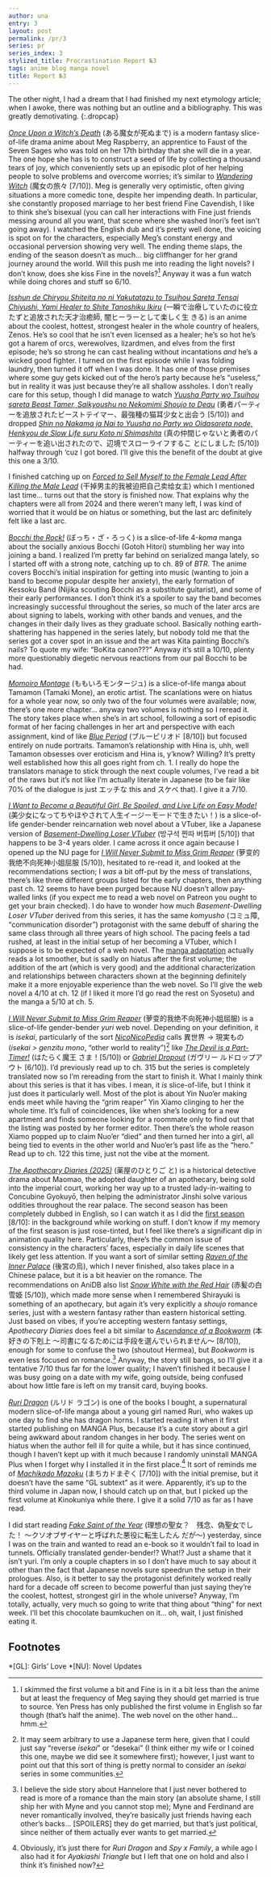 ```yaml
---
author: una
entry: 3
layout: post
permalink: /pr/3
series: pr
series_index: 3
stylized_title: Procrastination Report №3
tags: anime blog manga novel
title: Report №3
---
```


The other night, I had a dream that I had finished my next etymology article;
when I awoke, there was nothing but an outline and a bibliography. This was
greatly demotivating.
{:.dropcap}

[_Once Upon a Witch’s Death_](https://anidb.net/anime/18719)
(ある魔女が死ぬまで)
is a modern fantasy slice-of-life drama anime about Meg Raspberry, an
apprentice to Faust of the Seven Sages who was told on her 17th birthday that
she will die in a year. The one hope she has is to construct a seed of life by
collecting a thousand tears of joy, which conveniently sets up an episodic plot
of her helping people to solve problems and overcome worries; it’s similar to
[_Wandering Witch_](https://anidb.net/anime/15202) (魔女の旅々 \[7/10\]). Meg is
generally very optimistic, often giving situations a more comedic tone, despite
her impending death. In particular, she constantly proposed marriage to her best
friend Fine Cavendish, I like to think she’s bisexual (you can call her
interactions with Fine just friends messing around all you want, that scene
where she washed Inori’s feet isn’t going away). I watched the English dub and
it’s pretty well done, the voicing is spot on for the characters, especially
Meg’s constant energy and occasional perversion showing very well. The ending
theme slaps, the ending of the season doesn’t as much… big cliffhanger for her
grand journey around the world. Will this push me into reading the light novels?
I don’t know, does she kiss Fine in the novels?[^fn1] Anyway it was a fun watch
while doing chores and stuff so 6/10.

[_Isshun de Chiryou Shiteita no ni Yakutatazu to Tsuihou Sareta Tensai Chiyushi, Yami Healer to Shite Tanoshiku Ikiru_](https://anidb.net/anime/18528)
(一瞬で治療していたのに役立たずと追放された天才治癒師, 闇ヒーラーとして楽しく生
きる) is an anime about the coolest, hottest, strongest healer in the whole
country of healers, Zenos. He’s so cool that he isn’t even licensed as a healer;
he’s so hot he’s got a harem of orcs, werewolves, lizardmen, and elves from the
first episode; he’s so strong he can cast healing without incantations _and_
he’s a wicked good fighter. I turned on the first episode while I was folding
laundry, then turned it off when I was done. It has one of those premises where
some guy gets kicked out of the hero’s party because he’s “useless,” but in
reality it was just because they’re all shallow assholes. I don’t really care
for this setup, though I did manage to watch
[_Yuusha Party wo Tsuihou sareta Beast Tamer, Saikyoushu no Nekomimi Shoujo to Deau_](https://anidb.net/anime/17444)
(勇者パーティーを追放されたビーストテイマー、最強種の猫耳少女と出会う \[5/10\])
and dropped
[_Shin no Nakama ja Nai to Yuusha no Party wo Oidasareta node, Henkyou de Slow Life suru Koto ni Shimashita_](https://anidb.net/anime/15853)
(真の仲間じゃないと勇者のパーティーを追い出されたので、辺境でスローライフするこ
とにしました \[5/10\]) halfway through ‘cuz I got bored. I’ll give this the
benefit of the doubt at give this one a 3/10.

I finished catching up on
[_Forced to Sell Myself to the Female Lead After Killing the Male Lead_](https://www.novelupdates.com/series/forced-to-sell-myself-to-the-female-lead-after-killing-the-male-lead/)
(干掉男主的我被迫把自己卖给女主) which I mentioned last time… turns out that the
story is finished now. That explains why the chapters were all from 2024 and
there weren’t many left, I was kind of worried that it would be on hiatus or
something, but the last arc definitely felt like a last arc.

[_Bocchi the Rock!_](https://www.mangaupdates.com/series/ej3cita/bocchi-the-rock)
(ぼっち・ざ・ろっく) is a slice-of-life 4-_koma_ manga about the socially
anxious Bocchi (Gotoh Hitori) stumbling her way into joining a band. I realized
I’m pretty far behind on serialized manga lately, so I started off with a strong
note, catching up to ch. 89 of _BTR_. The anime covers Bocchi’s initial
inspiration for getting into music (wanting to join a band to become popular
despite her anxiety), the early formation of Kessoku Band (Nijika scouting
Bocchi as a substitute guitarist), and some of their early performances. I don’t
think it’s a spoiler to say the band becomes increasingly successful throughout
the series, so much of the later arcs are about signing to labels, working with
other bands and venues, and the changes in their daily lives as they graduate
school. Basically nothing earth-shattering has happened in the series lately,
but nobody told me that the series got a cover spot in an issue and the art was
Kita painting Bocchi’s nails? To quote my wife: “BoKita canon???” Anyway it’s
still a 10/10, plenty more questionably diegetic nervous reactions from our pal
Bocchi to be had.

[_Momoiro Montage_](https://www.mangaupdates.com/series/32ha11w/momoiro-montage)
(ももいろモンタージュ) is a slice-of-life manga about Tamamon (Tamaki Mone), an
erotic artist. The scanlations were on hiatus for a whole year now, so only two
of the four volumes were available; now, there’s one more chapter… anyway two
volumes is nothing so I reread it. The story takes place when she’s in art
school, following a sort of episodic format of her facing challenges in her art
and perspective with each assignment, kind of like
[_Blue Period_](https://anidb.net/anime/15993) (ブルーピリオド \[8/10\]) but
focused entirely on nude portraits. Tamamon’s relationship with Hina is, uhh,
well Tamamon obsesses over eroticism and Hina is, y’know? Willing? It’s pretty
well established how this all goes right from ch. 1. I really do hope the
translators manage to stick through the next couple volumes, I’ve read a bit of
the raws but it’s not like I’m actually literate in Japanese (to be fair like
70% of the dialogue is just エッチな this and スケベ that). I give it a 7/10.

[_I Want to Become a Beautiful Girl, Be Spoiled, and Live Life on Easy Mode!_](https://www.novelupdates.com/series/i-want-to-become-a-beautiful-girl-be-spoiled-and-live-life-on-easy-mode/)
(美少女になってちやほやされて人生イージーモードで生きたい！) is a slice-of-life
gender-bender reincarnation web novel about a VTuber, like a Japanese version of
[_Basement-Dwelling Loser VTuber_](https://www.novelupdates.com/series/basement-dwelling-loser-vtuber/)
(방구석 찐따 버튜버 \[5/10\]) that happens to be 3-4 years older. I came across
it once again because I opened up the NU page for
[_I Will Never Submit to Miss Grim Reaper_](https://www.novelupdates.com/series/i-will-never-submit-to-miss-grim-reaper/)
(萝变的我绝不向死神小姐屈服 \[5/10\]), hesitated to re-read it, and looked at
the recommendations section; I _was_ a bit off-put by the mess of translations,
there’s like three different groups listed for the early chapters, then anything
past ch. 12 seems to have been purged because NU doesn’t allow pay-walled links
(if you expect me to read a web novel on Patreon you ought to get your brain
checked). I do have to wonder how much _Basement-Dwelling Loser VTuber_ derived
from this series, it has the same _komyusho_ (コミュ障, “communication
disorder”) protagonist with the same debuff of sharing the same class through
all three years of high school. The pacing feels a tad rushed, at least in the
initial setup of her becoming a VTuber, which I suppose is to be expected of a
web novel. The
[manga adaptation](https://www.mangaupdates.com/series/euojex5/bishoujo-ni-natta-chiyahoyasarete-jinsei-easy-de-ikitai)
actually reads a lot smoother, but is sadly on hiatus after the first volume;
the addition of the art (which is very good) and the additional characterization
and relationships between characters shown at the beginning definitely make it a
more enjoyable experience than the web novel. So I’ll give the web novel a 4/10
at ch. 12 (if I liked it more I’d go read the rest on Syosetu) and the manga a
5/10 at ch. 5.

[_I Will Never Submit to Miss Grim Reaper_](https://www.novelupdates.com/series/i-will-never-submit-to-miss-grim-reaper/?pg=27#myTable)
(萝变的我绝不向死神小姐屈服) is a slice-of-life gender-bender _yuri_ web novel.
Depending on your definition, it is _isekai_, particularly of the sort
[_NicoNicoPedia_](https://dic.nicovideo.jp/a/%E7%95%B0%E4%B8%96%E7%95%8C) calls
異世界 → 現実もの (_isekai \> genzitu mono_, “other world to reality”)[^fn2]
like [_The Devil is a Part-Timer!_](https://anidb.net/anime/9466) (はたらく魔王
さま！\[5/10\]) or [_Gabriel Dropout_](https://anidb.net/anime/12290) (ガヴリー
ルドロップアウト \[6/10\]). I’d previously read up to ch. 315 but the series is
completely translated now so I’m rereading from the start to finish it. What I
mainly think about this series is that it has vibes. I mean, it _is_
slice-of-life, but I think it just does it particularly well. Most of the plot
is about Yin Nuo’er making ends meet while having the “grim reaper” Yin Xiamo
clinging to her the whole time. It’s full of coincidences, like when she’s
looking for a new apartment and finds someone looking for a roommate only to
find out that the listing was posted by her former editor. Then there’s the
whole reason Xiamo popped up to claim Nuo’er “died” and then turned her into a
girl, all being tied to events in the other world and Nuo’er’s past life as the
“hero.” Read up to ch. 122 this time, just not the vibe at the moment.

[_The Apothecary Diaries (2025)_](https://anidb.net/anime/18562) (薬屋のひとりご
と) is a historical detective drama about Maomao, the adopted daughter of an
apothecary, being sold into the imperial court, working her way up to a trusted
lady-in-waiting to Concubine Gyokuyō, then helping the administrator Jinshi
solve various oddities throughout the rear palace. The second season has been
completely dubbed in English, so I can watch it as I did the
[first season](https://anidb.net/anime/17870) \[8/10\]: in the background while
working on stuff. I don’t know if my memory of the first season is just
rose-tinted, but I feel like there’s a significant dip in animation quality
here. Particularly, there’s the common issue of consistency in the characters’
faces, especially in daily life scenes that likely get less attention. If you
want a sort of similar setting
[_Raven of the Inner Palace_](https://anidb.net/anime/17038) (後宮の烏), which I
never finished, also takes place in a Chinese palace, but it is a bit heavier on
the romance. The recommendations on AniDB also list
[_Snow White with the Red Hair_](https://anidb.net/anime/11082) (赤髪の白雪姫
\[5/10\]), which made more sense when I remembered Shirayuki is something of an
apothecary, but again it’s very explicitly a _shoujo_ romance series, just with
a western fantasy rather than eastern historical setting. Just based on vibes,
if you’re accepting western fantasy settings, _Apothecary Diaries_ does feel a
bit similar to
[_Ascendance of a Bookworm_](https://www.novelupdates.com/series/ascendance-of-a-bookworm/)
(本好きの下剋上 ～司書になるためには手段を選んでいられません～ \[8/10\]), enough
for some to confuse the two (shoutout Hermea), but _Bookworm_ is even less
focused on romance.[^fn3] Anyway, the story still bangs, so I’ll give it a
tentative 7/10 thus far for the lower quality; I haven’t finished it because I
was busy going on a date with my wife, going outside, being confused about how
little fare is left on my transit card, buying books.

[_Ruri Dragon_](https://www.mangaupdates.com/series/rymwscf/ruri-dragon) (ルリド
ラゴン) is one of the books I bought, a supernatural modern slice-of-life manga
about a young girl named Ruri, who wakes up one day to find she has dragon
horns. I started reading it when it first started publishing on MANGA Plus,
because it’s a cute story about a girl being awkward about random changes in her
body. The series went on hiatus when the author fell ill for quite a while, but
it has since continued, though I haven’t kept up with it much because I randomly
uninstall MANGA Plus when I forget why I installed it in the first place.[^fn4]
It sort of reminds me of
[_Machikado Mazoku_](https://www.mangaupdates.com/series/8t53mwi/machikado-mazoku)
(まちカドまぞく \[7/10\]) with the initial premise, but it doesn’t have the same
“GL subtext” as it were. Apparently, it’s up to the third volume in Japan now, I
should catch up on that, but I picked up the first volume at Kinokuniya while
there. I give it a solid 7/10 as far as I have read.

I did start reading
[_Fake Saint of the Year_](https://www.novelupdates.com/series/fake-saint-of-the-year/)
(理想の聖女？　残念、偽聖女でした！ ～クソオブザイヤーと呼ばれた悪役に転生したん
だが～) yesterday, since I was on the train and wanted to read an e-book so it
wouldn’t fail to load in tunnels. Officially translated gender-bender!? What!?
Just a shame that it isn’t yuri. I’m only a couple chapters in so I don’t have
much to say about it other than the fact that Japanese novels sure speedrun the
setup in their prologues. Also, is it better to say the protagonist definitely
worked really hard for a decade off screen to become powerful than just saying
they’re the coolest, hottest, strongest girl in the whole universe? Anyway, I’m
totally, actually, very much so going to write that thing about “thing” for next
week. I’ll bet this chocolate baumkuchen on it… oh, wait, I just finished eating
it.

## Footnotes

[^fn1]:
    I skimmed the first volume a bit and Fine is in it a bit less than the anime
    but at least the frequency of Meg saying they should get married is true to
    source. Yen Press has only published the first volume in English so far
    though (that’s half the anime). The web novel on the other hand… hmm.

[^fn2]:
    It may seem arbitrary to use a Japanese term here, given that I could just
    say “reverse _isekai_” or “desekai” (I think either my wife or I coined this
    one, maybe we did see it somewhere first); however, I just want to point out
    that this sort of thing is pretty normal to consider an _isekai_ series in
    some communities.

[^fn3]:
    I believe the side story about Hannelore that I just never bothered to read
    is more of a romance than the main story (an absolute shame, I still ship
    her with Myne and you cannot stop me); Myne and Ferdinand are never
    romantically involved, they’re basically just friends having each other’s
    backs… \[SPOILERS\] they do get married, but that’s just political, since
    neither of them actually ever wants to get married.

[^fn4]:
    Obviously, it’s just there for _Ruri Dragon_ and _Spy x Family_, a while ago
    I also had it for _Ayakiashi Triangle_ but I left that one on hold and also
    I think it’s finished now?

*[GL]: Girls’ Love
*[NU]: Novel Updates
